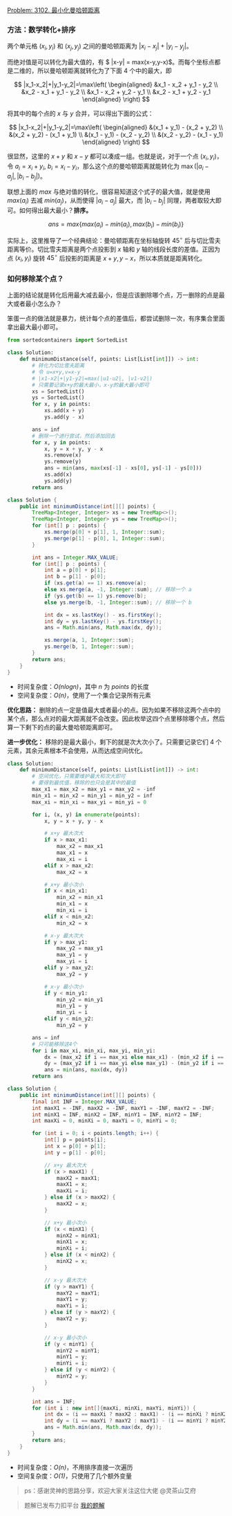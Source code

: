 [Problem: 3102. 最小化曼哈顿距离](https://leetcode.cn/problems/minimize-manhattan-distances/description/)

### 方法：数学转化+排序

两个单元格 $(x_i, y_i)$ 和 $(x_j, y_j)$ 之间的曼哈顿距离为 $|x_i - x_j| + |y_i - y_j|$。

而绝对值是可以转化为最大值的，有 $ |x-y| = max(x-y,y-x)$。而每个坐标点都是二维的，所以曼哈顿距离就转化为了下面 $4$ 个中的最大，即

$$
|x_1-x_2|+|y_1-y_2|=\max\left(
\begin{aligned}
&x_1 - x_2 + y_1 - y_2 \\
&x_2 - x_1 + y_1 - y_2 \\
&x_1 - x_2 + y_2 - y_1 \\
&x_2 - x_1 + y_2 - y_1
\end{aligned}
\right)
$$

将其中的每个点的 $x$ 与 $y$ 合并，可以得出下面的公式：

$$
|x_1-x_2|+|y_1-y_2|=\max\left(
\begin{aligned}
&(x_1 + y_1) - (x_2 + y_2) \\
&(x_2 + y_2) - (x_1 + y_1) \\
&(x_1 - y_1) - (x_2 - y_2) \\
&(x_2 - y_2) - (x_1 - y_1)
\end{aligned}
\right)
$$

很显然，这里的 $x+y$ 和 $x-y$ 都可以凑成一组。也就是说，对于一个点 $(x_i,y_i)$，令 $a_i=x_i+y_i,\ b_i=x_i-y_i$，那么这个点的曼哈顿距离就能转化为 $\max(|a_i-a_j|,|b_i-b_j|)$。

联想上面的 $max$ 与绝对值的转化，很容易知道这个式子的最大值，就是使用 $max(a_i)$ 去减 $min(a_j)$，从而使得 $|a_i-a_j|$ 最大，而 $|b_i-b_j|$ 同理，两者取较大即可。如何得出最大最小？**排序。**

$$
ans=max\{max(a_i)−min(a_i),max(b_i)−min(b_i)\}
$$

实际上，这里推导了一个经典结论：曼哈顿距离在坐标轴旋转 $45^\circ$ 后与切比雪夫距离等价。切比雪夫距离是两个点投影到 $x$ 轴和 $y$ 轴的线段长度的差值。正因为点 $(x_i,y_i)$ 旋转 $45^\circ$ 后投影的距离是 $x+y,y−x$，所以本质就是距离转化。

### 如何移除某个点？

上面的结论就是转化后用最大减去最小，但是应该删除哪个点，万一删除的点是最大或者最小怎么办？

笨蛋一点的做法就是暴力，统计每个点的差值后，都尝试删除一次，有序集合里面拿出最大最小即可。

```Python
from sortedcontainers import SortedList

class Solution:
    def minimumDistance(self, points: List[List[int]]) -> int:
        # 转化为切比雪夫距离
        # 令 u=x+y,v=x-y
        # |x1-x2|+|y1-y2|=max(|u1-u2|, |v1-v2|)
        # 只需要记录x+y的最大最小，x-y的最大最小即可
        xs = SortedList()
        ys = SortedList()
        for x, y in points:
            xs.add(x + y)
            ys.add(y - x)

        ans = inf
        # 删除一个进行尝试，然后添加回去
        for x, y in points:
            x, y = x + y, y - x
            xs.remove(x)
            ys.remove(y)
            ans = min(ans, max(xs[-1] - xs[0], ys[-1] - ys[0]))
            xs.add(x)
            ys.add(y)
        return ans
```

```java
class Solution {
    public int minimumDistance(int[][] points) {
        TreeMap<Integer, Integer> xs = new TreeMap<>();
        TreeMap<Integer, Integer> ys = new TreeMap<>();
        for (int[] p : points) {
            xs.merge(p[0] + p[1], 1, Integer::sum);
            ys.merge(p[1] - p[0], 1, Integer::sum);
        }

        int ans = Integer.MAX_VALUE;
        for (int[] p : points) {
            int a = p[0] + p[1];
            int b = p[1] - p[0];
            if (xs.get(a) == 1) xs.remove(a);
            else xs.merge(a, -1, Integer::sum); // 移除一个 a
            if (ys.get(b) == 1) ys.remove(b);
            else ys.merge(b, -1, Integer::sum); // 移除一个 b

            int dx = xs.lastKey() - xs.firstKey();
            int dy = ys.lastKey() - ys.firstKey();
            ans = Math.min(ans, Math.max(dx, dy));

            xs.merge(a, 1, Integer::sum);
            ys.merge(b, 1, Integer::sum);
        }
        return ans;
    }
}
```

- 时间复杂度：_O(nlogn)_，其中 $n$ 为 $points$ 的长度
- 空间复杂度：_O(n)_，使用了一个集合记录所有元素

**优化思路：** 删除的点一定是值最大或者最小的点。因为如果不移除这两个点中的某个点，那么点对的最大距离就不会改变。因此枚举这四个点里移除哪个点，然后算一下剩下的点的最大曼哈顿距离即可。

**进一步优化：** 移除的是最大最小，剩下的就是次大次小了。只需要记录它们 $4$ 个元素，其余元素根本不会使用，从而达成空间优化。

```Python
class Solution:
    def minimumDistance(self, points: List[List[int]]) -> int:
        # 空间优化，只需要维护最大和次大即可
        # 要得到最优值，移除的也只会是其中的最值
        max_x1 = max_x2 = max_y1 = max_y2 = -inf
        min_x1 = min_x2 = min_y1 = min_y2 = inf
        max_xi = min_xi = max_yi = min_yi = 0

        for i, (x, y) in enumerate(points):
            x, y = x + y, y - x

            # x+y 最大次大
            if x > max_x1:
                max_x2 = max_x1
                max_x1 = x
                max_xi = i
            elif x > max_x2:
                max_x2 = x

            # x+y 最小次小
            if x < min_x1:
                min_x2 = min_x1
                min_x1 = x
                min_xi = i
            elif x < min_x2:
                min_x2 = x

            # x-y 最大次大
            if y > max_y1:
                max_y2 = max_y1
                max_y1 = y
                max_yi = i
            elif y > max_y2:
                max_y2 = y

            # x-y 最小次小
            if y < min_y1:
                min_y2 = min_y1
                min_y1 = y
                min_yi = i
            elif y < min_y2:
                min_y2 = y

        ans = inf
        # 只可能移除这4个
        for i in max_xi, min_xi, max_yi, min_yi:
            dx = (max_x2 if i == max_xi else max_x1) - (min_x2 if i == min_xi else min_x1)
            dy = (max_y2 if i == max_yi else max_y1) - (min_y2 if i == min_yi else min_y1)
            ans = min(ans, max(dx, dy))
        return ans
```

```java
class Solution {
    public int minimumDistance(int[][] points) {
        final int INF = Integer.MAX_VALUE;
        int maxX1 = -INF, maxX2 = -INF, maxY1 = -INF, maxY2 = -INF;
        int minX1 = INF, minX2 = INF, minY1 = INF, minY2 = INF;
        int maxXi = 0, minXi = 0, maxYi = 0, minYi = 0;

        for (int i = 0; i < points.length; i++) {
            int[] p = points[i];
            int x = p[0] + p[1];
            int y = p[1] - p[0];

            // x+y 最大次大
            if (x > maxX1) {
                maxX2 = maxX1;
                maxX1 = x;
                maxXi = i;
            } else if (x > maxX2) {
                maxX2 = x;
            }

            // x+y 最小次小
            if (x < minX1) {
                minX2 = minX1;
                minX1 = x;
                minXi = i;
            } else if (x < minX2) {
                minX2 = x;
            }

            // x-y 最大次大
            if (y > maxY1) {
                maxY2 = maxY1;
                maxY1 = y;
                maxYi = i;
            } else if (y > maxY2) {
                maxY2 = y;
            }

            // x-y 最小次小
            if (y < minY1) {
                minY2 = minY1;
                minY1 = y;
                minYi = i;
            } else if (y < minY2) {
                minY2 = y;
            }
        }

        int ans = INF;
        for (int i : new int[]{maxXi, minXi, maxYi, minYi}) {
            int dx = (i == maxXi ? maxX2 : maxX1) - (i == minXi ? minX2 : minX1);
            int dy = (i == maxYi ? maxY2 : maxY1) - (i == minYi ? minY2 : minY1);
            ans = Math.min(ans, Math.max(dx, dy));
        }
        return ans;
    }
}
```

- 时间复杂度：_O(n)_，不用排序直接一次遍历
- 空间复杂度：_O(1)_，只使用了几个额外变量

> ps：感谢灵神的思路分享，欢迎大家关注这位大佬 @灵茶山艾府

> 题解已发布力扣平台 [我的题解](https://leetcode.cn/problems/minimize-manhattan-distances/solutions/2838214/pai-xu-you-hua-by-priceless-poincaresxe-w922/)
